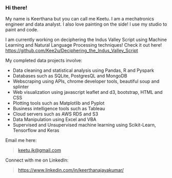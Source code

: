 ### Hi there! 

My name is Keerthana but you can call me Keetu. I am a mechatronics engineer and data analyst. I also love painting on the side! I use my studio to paint and code.

I am currently working on deciphering the Indus Valley Script using Machine Learning and Natural Language Processing techniques! Check it out here!
https://github.com/Kee2u/Deciphering_the_Indus_Valley_Script

My completed data projects involve: 
- Data cleaning and statistical analysis using Pandas, R and Pyspark
- Databases such as SQLite, PostgresQL and MongoDB
- Webscraping using APIs, chrome developer tools, beautiful soup and splinter
- Web visualization using javascript leaflet and d3, bootstrap, HTML and CSS
- Plotting tools such as Matplotlib and Pyplot
- Business intelligence tools such as Tableau
- Cloud servers such as AWS RDS and S3
- Data Manipulation using Excel and VBA
- Supervised and Unsupervised machine learning using Scikit-Learn, Tensorflow and Keras


Email me here:
>keetu.jk@gmail.com

Connect with me on LinkedIn:
>https://www.linkedin.com/in/keerthanajayakumar/



